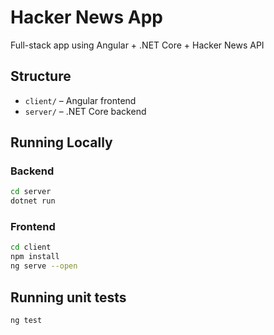 # Hacker News App

Full-stack app using Angular + .NET Core + Hacker News API

## Structure

- `client/` – Angular frontend
- `server/` – .NET Core backend

## Running Locally

### Backend

```bash
cd server
dotnet run
```

### Frontend

```bash
cd client
npm install
ng serve --open
```

## Running unit tests

```bash
ng test
```

